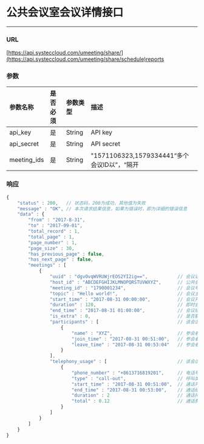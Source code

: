 # 公共会议室会议详情接口

---

### URL

[https://api.systeccloud.com/umeeting/share/](https://api.systeccloud.com/umeeting/share/schedule)reports

### 参数

| 参数名称 | 是否必须 | 参数类型 | 描述 |
| :--- | :--- | :--- | :--- |
| api\_key | 是 | String | API key |
| api\_secret | 是 | String | API secret |
| meeting\_ids | 是 | String | "1571106323,1579334441“多个会议ID以”，“隔开 |

### 响应

```js
{
    "status" : 200,   // 状态码，200为成功，其他值为失败
    "message" : "OK", // 本次请求结果信息，如果为错误时，即为详细的错误信息
    "data" : {
        "from" : "2017-8-31", 
        "to" : "2017-09-01", 
        "total_record" : 1, 
        "total_page" : 1, 
        "page_number" : 1, 
        "page_size" : 30, 
        "has_previous_page" : false,
        "has_next_page" : false,
        "meetings" : [
            {
                "uuid" : "dgvOvqWVRUWjrEOS2YI2ig==",           // 会议记录ID
                "host_id" : "ABCDEFGHIJKLMNOPQRSTUVWXYZ",      // 公共会议室ID
                "meeting_id" : "1790001234",                   // 会议号
                "topic" : "Hello world!",                      // 会议主题
                "start_time" : "2017-08-31 00:00:00",          // 会议开始时间
                "duration" : 120,                              // 即时会议、预约会议的持续时间
                "end_time" : "2017-08-31 01:00:00",            // 会议结束时间（即会议被删除的时间）
                "is_extra" : 0,                                // 是否额外会议室，即无可用会议资源时临时生成的会议室
                "participants" : [                             // 该会议的参会者信息
                    {
                        "name" : "XYZ",                        // 参会者显示名称
                        "join_time" : "2017-08-31 00:51:00",   // 参会者加入会议时间
                        "leave_time" : "2017-08-31 00:53:04"   // 参会者离开会议时间
                    }
                ], 
                "telephony_usage" : [                          // 该会议的电话参会者信息
                    {
                        "phone_number" : "+8613716819201",     // 电话号码
                        "type" : "call-out",                   // 呼叫类型
                        "start_time" : "2017-08-31 00:51:00",  // 通话开始时间
                        "end_time" : "2017-08-31 00:53:00",    // 通话结束时间
                        "duration" : 2                         // 通话持续时间
                        "total" : 0.12                         // 通话费用，单位元
                    }
                ]
            }
        ]
    }
}
```



